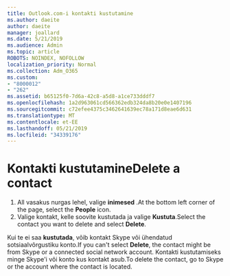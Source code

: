 ```yaml
---
title: Outlook.com-i kontakti kustutamine
ms.author: daeite
author: daeite
manager: joallard
ms.date: 5/21/2019
ms.audience: Admin
ms.topic: article
ROBOTS: NOINDEX, NOFOLLOW
localization_priority: Normal
ms.collection: Adm_O365
ms.custom:
- "8000012"
- "262"
ms.assetid: b65125f0-7d6a-42c8-a5d8-a1ce733dddf7
ms.openlocfilehash: 1a2d963061cd566362edb324da8b20e0e1407196
ms.sourcegitcommit: c72efee4375c3462641639ec78a171d8eae6d631
ms.translationtype: MT
ms.contentlocale: et-EE
ms.lasthandoff: 05/21/2019
ms.locfileid: "34339176"
---
```

# <a name="delete-a-contact"></a><span data-ttu-id="d5d58-102">Kontakti kustutamine</span><span class="sxs-lookup"><span data-stu-id="d5d58-102">Delete a contact</span></span>

1. <span data-ttu-id="d5d58-103">All vasakus nurgas lehel, valige **inimesed** .</span><span class="sxs-lookup"><span data-stu-id="d5d58-103">At the bottom left corner of the page, select the **People** icon.</span></span>
2. <span data-ttu-id="d5d58-104">Valige kontakt, kelle soovite kustutada ja valige **Kustuta**.</span><span class="sxs-lookup"><span data-stu-id="d5d58-104">Select the contact you want to delete and select **Delete**.</span></span>

<span data-ttu-id="d5d58-105">Kui te ei saa **kustutada**, võib kontakt Skype või ühendatud sotsiaalvõrgustiku konto.</span><span class="sxs-lookup"><span data-stu-id="d5d58-105">If you can't select **Delete**, the contact might be from Skype or a connected social network account.</span></span> <span data-ttu-id="d5d58-106">Kontakti kustutamiseks minge Skype'i või konto kus kontakt asub.</span><span class="sxs-lookup"><span data-stu-id="d5d58-106">To delete the contact, go to Skype or the account where the contact is located.</span></span>